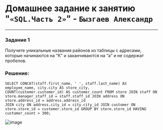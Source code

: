 # Домашнее задание к занятию "`«SQL.Часть 2»`" - `Бызгаев Александр`

---

### Задание 1

Получите уникальные названия районов из таблицы с адресами, которые начинаются на “K” и заканчиваются на “a” и не содержат пробелов.

### Решение:

```
SELECT CONCAT(staff.first_name, ' ', staff.last_name) AS employee_name, city.city AS store_city,
COUNT(customer.customer_id) AS customer_count FROM store JOIN staff ON store.manager_staff_id = staff.staff_id JOIN address ON store.address_id = address.address_id
JOIN city ON address.city_id = city.city_id JOIN customer ON store.store_id = customer.store_id GROUP BY store.store_id HAVING customer_count > 300;
```

![image](https://github.com/Byzgaev-I/SQL.Part-2/blob/main/2-1.png)

